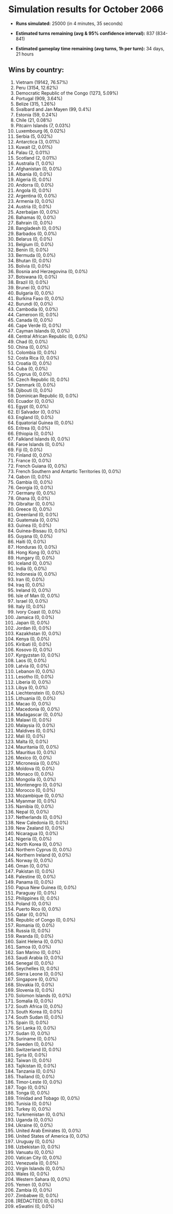 # Simulation results for October 2066

* **Runs simulated:** 25000 (in 4 minutes, 35 seconds)

* **Estimated turns remaining (avg & 95% confidence interval):** 837 (834-841)

* **Estimated gameplay time remaining (avg turns, 1h per turn):** 34 days, 21 hours

## Wins by country:
1. Vietnam (19142, 76.57%)
2. Peru (3154, 12.62%)
3. Democratic Republic of the Congo (1273, 5.09%)
4. Portugal (909, 3.64%)
5. Belize (315, 1.26%)
6. Svalbard and Jan Mayen (99, 0.4%)
7. Estonia (59, 0.24%)
8. Chile (21, 0.08%)
9. Pitcairn Islands (7, 0.03%)
10. Luxembourg (6, 0.02%)
11. Serbia (5, 0.02%)
12. Antarctica (3, 0.01%)
13. Kuwait (2, 0.01%)
14. Palau (2, 0.01%)
15. Scotland (2, 0.01%)
16. Australia (1, 0.0%)
17. Afghanistan (0, 0.0%)
18. Albania (0, 0.0%)
19. Algeria (0, 0.0%)
20. Andorra (0, 0.0%)
21. Angola (0, 0.0%)
22. Argentina (0, 0.0%)
23. Armenia (0, 0.0%)
24. Austria (0, 0.0%)
25. Azerbaijan (0, 0.0%)
26. Bahamas (0, 0.0%)
27. Bahrain (0, 0.0%)
28. Bangladesh (0, 0.0%)
29. Barbados (0, 0.0%)
30. Belarus (0, 0.0%)
31. Belgium (0, 0.0%)
32. Benin (0, 0.0%)
33. Bermuda (0, 0.0%)
34. Bhutan (0, 0.0%)
35. Bolivia (0, 0.0%)
36. Bosnia and Herzegovina (0, 0.0%)
37. Botswana (0, 0.0%)
38. Brazil (0, 0.0%)
39. Brunei (0, 0.0%)
40. Bulgaria (0, 0.0%)
41. Burkina Faso (0, 0.0%)
42. Burundi (0, 0.0%)
43. Cambodia (0, 0.0%)
44. Cameroon (0, 0.0%)
45. Canada (0, 0.0%)
46. Cape Verde (0, 0.0%)
47. Cayman Islands (0, 0.0%)
48. Central African Republic (0, 0.0%)
49. Chad (0, 0.0%)
50. China (0, 0.0%)
51. Colombia (0, 0.0%)
52. Costa Rica (0, 0.0%)
53. Croatia (0, 0.0%)
54. Cuba (0, 0.0%)
55. Cyprus (0, 0.0%)
56. Czech Republic (0, 0.0%)
57. Denmark (0, 0.0%)
58. Djibouti (0, 0.0%)
59. Dominican Republic (0, 0.0%)
60. Ecuador (0, 0.0%)
61. Egypt (0, 0.0%)
62. El Salvador (0, 0.0%)
63. England (0, 0.0%)
64. Equatorial Guinea (0, 0.0%)
65. Eritrea (0, 0.0%)
66. Ethiopia (0, 0.0%)
67. Falkland Islands (0, 0.0%)
68. Faroe Islands (0, 0.0%)
69. Fiji (0, 0.0%)
70. Finland (0, 0.0%)
71. France (0, 0.0%)
72. French Guiana (0, 0.0%)
73. French Southern and Antartic Territories (0, 0.0%)
74. Gabon (0, 0.0%)
75. Gambia (0, 0.0%)
76. Georgia (0, 0.0%)
77. Germany (0, 0.0%)
78. Ghana (0, 0.0%)
79. Gibraltar (0, 0.0%)
80. Greece (0, 0.0%)
81. Greenland (0, 0.0%)
82. Guatemala (0, 0.0%)
83. Guinea (0, 0.0%)
84. Guinea-Bissau (0, 0.0%)
85. Guyana (0, 0.0%)
86. Haiti (0, 0.0%)
87. Honduras (0, 0.0%)
88. Hong Kong (0, 0.0%)
89. Hungary (0, 0.0%)
90. Iceland (0, 0.0%)
91. India (0, 0.0%)
92. Indonesia (0, 0.0%)
93. Iran (0, 0.0%)
94. Iraq (0, 0.0%)
95. Ireland (0, 0.0%)
96. Isle of Man (0, 0.0%)
97. Israel (0, 0.0%)
98. Italy (0, 0.0%)
99. Ivory Coast (0, 0.0%)
100. Jamaica (0, 0.0%)
101. Japan (0, 0.0%)
102. Jordan (0, 0.0%)
103. Kazakhstan (0, 0.0%)
104. Kenya (0, 0.0%)
105. Kiribati (0, 0.0%)
106. Kosovo (0, 0.0%)
107. Kyrgyzstan (0, 0.0%)
108. Laos (0, 0.0%)
109. Latvia (0, 0.0%)
110. Lebanon (0, 0.0%)
111. Lesotho (0, 0.0%)
112. Liberia (0, 0.0%)
113. Libya (0, 0.0%)
114. Liechtenstein (0, 0.0%)
115. Lithuania (0, 0.0%)
116. Macao (0, 0.0%)
117. Macedonia (0, 0.0%)
118. Madagascar (0, 0.0%)
119. Malawi (0, 0.0%)
120. Malaysia (0, 0.0%)
121. Maldives (0, 0.0%)
122. Mali (0, 0.0%)
123. Malta (0, 0.0%)
124. Mauritania (0, 0.0%)
125. Mauritius (0, 0.0%)
126. Mexico (0, 0.0%)
127. Micronesia (0, 0.0%)
128. Moldova (0, 0.0%)
129. Monaco (0, 0.0%)
130. Mongolia (0, 0.0%)
131. Montenegro (0, 0.0%)
132. Morocco (0, 0.0%)
133. Mozambique (0, 0.0%)
134. Myanmar (0, 0.0%)
135. Namibia (0, 0.0%)
136. Nepal (0, 0.0%)
137. Netherlands (0, 0.0%)
138. New Caledonia (0, 0.0%)
139. New Zealand (0, 0.0%)
140. Nicaragua (0, 0.0%)
141. Nigeria (0, 0.0%)
142. North Korea (0, 0.0%)
143. Northern Cyprus (0, 0.0%)
144. Northern Ireland (0, 0.0%)
145. Norway (0, 0.0%)
146. Oman (0, 0.0%)
147. Pakistan (0, 0.0%)
148. Palestine (0, 0.0%)
149. Panama (0, 0.0%)
150. Papua New Guinea (0, 0.0%)
151. Paraguay (0, 0.0%)
152. Philippines (0, 0.0%)
153. Poland (0, 0.0%)
154. Puerto Rico (0, 0.0%)
155. Qatar (0, 0.0%)
156. Republic of Congo (0, 0.0%)
157. Romania (0, 0.0%)
158. Russia (0, 0.0%)
159. Rwanda (0, 0.0%)
160. Saint Helena (0, 0.0%)
161. Samoa (0, 0.0%)
162. San Marino (0, 0.0%)
163. Saudi Arabia (0, 0.0%)
164. Senegal (0, 0.0%)
165. Seychelles (0, 0.0%)
166. Sierra Leone (0, 0.0%)
167. Singapore (0, 0.0%)
168. Slovakia (0, 0.0%)
169. Slovenia (0, 0.0%)
170. Solomon Islands (0, 0.0%)
171. Somalia (0, 0.0%)
172. South Africa (0, 0.0%)
173. South Korea (0, 0.0%)
174. South Sudan (0, 0.0%)
175. Spain (0, 0.0%)
176. Sri Lanka (0, 0.0%)
177. Sudan (0, 0.0%)
178. Suriname (0, 0.0%)
179. Sweden (0, 0.0%)
180. Switzerland (0, 0.0%)
181. Syria (0, 0.0%)
182. Taiwan (0, 0.0%)
183. Tajikistan (0, 0.0%)
184. Tanzania (0, 0.0%)
185. Thailand (0, 0.0%)
186. Timor-Leste (0, 0.0%)
187. Togo (0, 0.0%)
188. Tonga (0, 0.0%)
189. Trinidad and Tobago (0, 0.0%)
190. Tunisia (0, 0.0%)
191. Turkey (0, 0.0%)
192. Turkmenistan (0, 0.0%)
193. Uganda (0, 0.0%)
194. Ukraine (0, 0.0%)
195. United Arab Emirates (0, 0.0%)
196. United States of America (0, 0.0%)
197. Uruguay (0, 0.0%)
198. Uzbekistan (0, 0.0%)
199. Vanuatu (0, 0.0%)
200. Vatican City (0, 0.0%)
201. Venezuela (0, 0.0%)
202. Virgin Islands (0, 0.0%)
203. Wales (0, 0.0%)
204. Western Sahara (0, 0.0%)
205. Yemen (0, 0.0%)
206. Zambia (0, 0.0%)
207. Zimbabwe (0, 0.0%)
208. [REDACTED] (0, 0.0%)
209. eSwatini (0, 0.0%)
